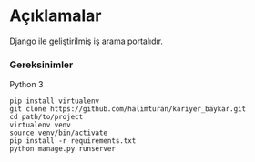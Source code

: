 # Açıklamalar
Django ile geliştirilmiş iş arama portalıdır.

### Gereksinimler

Python 3


```shell script
pip install virtualenv
git clone https://github.com/halimturan/kariyer_baykar.git
cd path/to/project
virtualenv venv
source venv/bin/activate
pip install -r requirements.txt
python manage.py runserver
```
